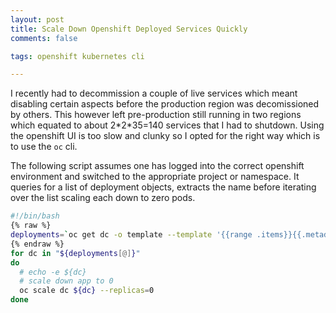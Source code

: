 ```yaml
---
layout: post
title: Scale Down Openshift Deployed Services Quickly
comments: false

tags: openshift kubernetes cli

---
```

I recently had to decommission a couple of live services which meant disabling certain aspects before the production region was decomissioned by others.  This however left pre-production still running in two regions which equated to about 2\*2\*35=140 services that I had to shutdown.  Using the openshift UI is too slow and clunky so I opted for the right way which is to use the `oc` cli.

The following script assumes one has logged into the correct openshift environment and switched to the appropriate project or namespace.  It queries for a list of deployment objects, extracts the name before iterating over the list scaling each down to zero pods.

```bash
#!/bin/bash
{% raw %}
deployments=`oc get dc -o template --template '{{range .items}}{{.metadata.name}}{{"\n"}}{{end }}'`
{% endraw %}
for dc in "${deployments[@]}"
do
  # echo -e ${dc}
  # scale down app to 0
  oc scale dc ${dc} --replicas=0
done

```
